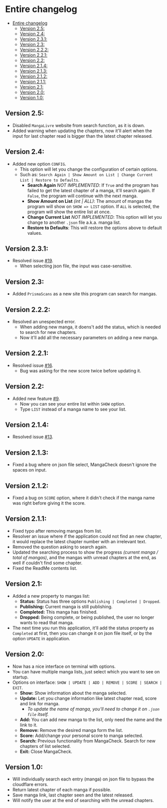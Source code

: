 # Entire changelog
- [Entire changelog](#entire-changelog)
  - [Version 2.5:](#version-25)
  - [Version 2.4:](#version-24)
  - [Version 2.3.1:](#version-231)
  - [Version 2.3:](#version-23)
  - [Version 2.2.2:](#version-222)
  - [Version 2.2.1:](#version-221)
  - [Version 2.2:](#version-22)
  - [Version 2.1.4:](#version-214)
  - [Version 2.1.3:](#version-213)
  - [Version 2.1.2:](#version-212)
  - [Version 2.1.1:](#version-211)
  - [Version 2.1:](#version-21)
  - [Version 2.0:](#version-20)
  - [Version 1.0:](#version-10)

## Version 2.5:
- Disabled `MangaLivre` website from search function, as it is down.
- Added warning when updating the chapters, now it'll alert when the input for last chapter read is bigger than the latest chapter released.
## Version 2.4:
- Added new option `CONFIG`.
  - This option will let you change the configuration of certain options.
  - Such as: `Search Again | Show Amount on List | Change Current List | Restore to Defaults`.
    - **Search Again** *NOT IMPLEMENTED*: If `True` and the program has failed to get the latest chapter of a manga, it'll search again. If `False`, the program will continue with the next manga.
    - **Show Amount on List** *(int | ALL)*: The amount of mangas the program will show on `SHOW => LIST` option. If `ALL` is selected, the program will show the entire list at once.
    - **Change Current List** *NOT IMPLEMENTED*: This option will let you change to another `.json` file a.k.a. manga list.
    - **Restore to Defaults**: This will restore the options above to default values.
## Version 2.3.1:
- Resolved issue [#19](https://github.com/SrAranha/MangaCheck/issues/19).
  - When selecting json file, the input was case-sensitive.
## Version 2.3:
- Added `PrismaScans` as a new site this program can search for mangas.
## Version 2.2.2:
- Resolved an unespected error.
  - When adding new manga, it doens't add the status, which is needed to search for new chapters.
  - Now it'll add all the necessary parameters on adding a new manga.
## Version 2.2.1:
- Resolved issue [#16](https://github.com/SrAranha/MangaCheck/issues/16).
  - Bug was asking for the new score twice before updating it.
## Version 2.2:
- Added new feature [#9](https://github.com/SrAranha/MangaCheck/issues/9).
  - Now you can see your entire list within `SHOW` option.
  - Type `LIST` instead of a manga name to see your list.
## Version 2.1.4:
- Resolved issue [#13](https://github.com/SrAranha/MangaCheck/issues/13).
## Version 2.1.3:
- Fixed a bug where on json file select, MangaCheck doesn't ignore the spaces on input.
## Version 2.1.2:
- Fixed a bug on `SCORE` option, where it didn't check if the manga name was right before giving it the score.
## Version 2.1.1:
- Fixed typo after removing mangas from list.
- Resolver an issue where if the application could not find an new chapter, it would replace the latest chapter number with an irrelevant text.
- Removed the question asking to search again.
- Updated the searching process to show the progress *(current manga / total of mangas)*, and the mangas with unread chapters at the end, as well if couldn't find some chapter.
- Fixed the ReadMe contents list.
## Version 2.1:
- Added a new property to mangas list:
  - **Status:** Status has three options `Publishing | Completed | Dropped`.
  - **Publishing:** Current manga is still publishing.
  - **Completed:** This manga has finished.
  - **Dropped:** Being complete, or being published, the user no longer wants to read that manga.
- The next time you run this application, it'll add the status property as `Completed` at first, then you can change it on json file itself, or by the option `UPDATE` in application.
## Version 2.0:
- Now has a nice interface on terminal with options.
- You can have multiple manga lists, just select which you want to see on startup. 
- Options on interface: `SHOW | UPDATE | ADD | REMOVE | SCORE | SEARCH | EXIT`.
  - **Show:** Show information about the manga selected.
  - **Update:** Let you change information like latest chapter read, score and link for manga.
    - *To update the name of manga, you'll need to change it on `.json file` itself.*
  - **Add:** You can add new manga to the list, only need the name and the link to it.
  - **Remove:** Remove the desired manga form the list.
  - **Score:** Add/change your personal score to manga selected.
  - **Search:** Previous functionality from MangaCheck. Search for new chapters of list selected.
  - **Exit:** Close MangaCheck.

## Version 1.0:
- Will individually search each entry (manga) on json file to bypass the cloudflare errors.
- Return latest chapter of each manga if possible.
- Save manga link, last chapter seen and the latest released.
- Will notify the user at the end of searching with the unread chapters.
